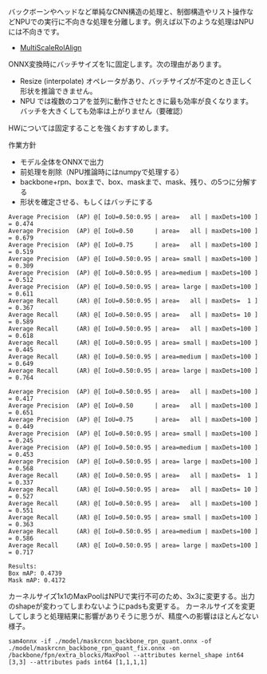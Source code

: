 
バックボーンやヘッドなど単純なCNN構造の処理と、制御構造やリスト操作などNPUでの実行に不向きな処理を分離します。例えば以下のような処理はNPUには不向きです。

- [MultiScaleRoIAlign](https://github.com/pytorch/vision/blob/867521ec82c78160b16eec1c3a02d4cef93723ff/torchvision/ops/poolers.py#L230)

ONNX変換時にバッチサイズを1に固定します。次の理由があります。

- Resize (interpolate) オペレータがあり、バッチサイズが不定のとき正しく形状を推論できません。
- NPU では複数のコアを並列に動作させたときに最も効率が良くなります。バッチを大きくしても効率は上がりません（要確認）

HWについては固定することを強くおすすめします。

作業方針
- モデル全体をONNXで出力
- 前処理を削除（NPU推論時にはnumpyで処理する）
- backbone+rpn、boxまで、box、maskまで、mask、残り、の5つに分解する
- 形状を確定させる、もしくはバッチにする

```
Average Precision  (AP) @[ IoU=0.50:0.95 | area=   all | maxDets=100 ] = 0.474
Average Precision  (AP) @[ IoU=0.50      | area=   all | maxDets=100 ] = 0.679
Average Precision  (AP) @[ IoU=0.75      | area=   all | maxDets=100 ] = 0.519
Average Precision  (AP) @[ IoU=0.50:0.95 | area= small | maxDets=100 ] = 0.309
Average Precision  (AP) @[ IoU=0.50:0.95 | area=medium | maxDets=100 ] = 0.512
Average Precision  (AP) @[ IoU=0.50:0.95 | area= large | maxDets=100 ] = 0.611
Average Recall     (AR) @[ IoU=0.50:0.95 | area=   all | maxDets=  1 ] = 0.367
Average Recall     (AR) @[ IoU=0.50:0.95 | area=   all | maxDets= 10 ] = 0.589
Average Recall     (AR) @[ IoU=0.50:0.95 | area=   all | maxDets=100 ] = 0.618
Average Recall     (AR) @[ IoU=0.50:0.95 | area= small | maxDets=100 ] = 0.445
Average Recall     (AR) @[ IoU=0.50:0.95 | area=medium | maxDets=100 ] = 0.649
Average Recall     (AR) @[ IoU=0.50:0.95 | area= large | maxDets=100 ] = 0.764

Average Precision  (AP) @[ IoU=0.50:0.95 | area=   all | maxDets=100 ] = 0.417
Average Precision  (AP) @[ IoU=0.50      | area=   all | maxDets=100 ] = 0.651
Average Precision  (AP) @[ IoU=0.75      | area=   all | maxDets=100 ] = 0.449
Average Precision  (AP) @[ IoU=0.50:0.95 | area= small | maxDets=100 ] = 0.245
Average Precision  (AP) @[ IoU=0.50:0.95 | area=medium | maxDets=100 ] = 0.453
Average Precision  (AP) @[ IoU=0.50:0.95 | area= large | maxDets=100 ] = 0.568
Average Recall     (AR) @[ IoU=0.50:0.95 | area=   all | maxDets=  1 ] = 0.337
Average Recall     (AR) @[ IoU=0.50:0.95 | area=   all | maxDets= 10 ] = 0.527
Average Recall     (AR) @[ IoU=0.50:0.95 | area=   all | maxDets=100 ] = 0.551
Average Recall     (AR) @[ IoU=0.50:0.95 | area= small | maxDets=100 ] = 0.363
Average Recall     (AR) @[ IoU=0.50:0.95 | area=medium | maxDets=100 ] = 0.586
Average Recall     (AR) @[ IoU=0.50:0.95 | area= large | maxDets=100 ] = 0.717

Results:
Box mAP: 0.4739
Mask mAP: 0.4172
```

カーネルサイズ1x1のMaxPoolはNPUで実行不可のため、3x3に変更する。出力のshapeが変わってしまわないようにpadsも変更する。
カーネルサイズを変更してしまうと処理結果に影響がありそうに思うが、精度への影響はほとんどない様子。
```
sam4onnx -if ./model/maskrcnn_backbone_rpn_quant.onnx -of ./model/maskrcnn_backbone_rpn_quant_fix.onnx -on /backbone/fpn/extra_blocks/MaxPool --attributes kernel_shape int64 [3,3] --attributes pads int64 [1,1,1,1]
```
